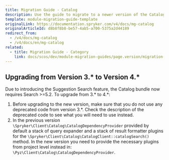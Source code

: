 ```yaml
---
title: Migration Guide - Catalog
description: Use the guide to migrate to a newer version of the Catalog module.
template: module-migration-guide-template
originalLink: https://documentation.spryker.com/v4/docs/mg-catalog
originalArticleId: d8b8f8b8-be57-4ab5-a700-5375a2d44189
redirect_from:
  - /v4/docs/mg-catalog
  - /v4/docs/en/mg-catalog
related:
  - title: Migration Guide - Category
    link: docs/scos/dev/module-migration-guides/page.version/migration-guide-category.html
---
```


## Upgrading from Version 3.* to Version 4.*

Due to introducing the Suggestion Search feature, the Catalog bundle now requires Search >=5.2.
To upgrade from 3.* to 4.\*:
1. Before upgrading to the new version, make sure that you do not use any deprecated code from version 3.\*. Check the description of the deprecated code to see what you will need to use instead.
2. In the previous version `\Spryker\Client\Catalog\CatalogDependencyProvider` provided by default a stack of query expander and a stack of result formatter plugins for the `\Spryker\Client\Catalog\CatalogClient::catalogSearch()` method. In the new version you need to provide the necessary plugins from project level instead in: `\Pyz\Client\Catalog\CatalogDependencyProvider`.

